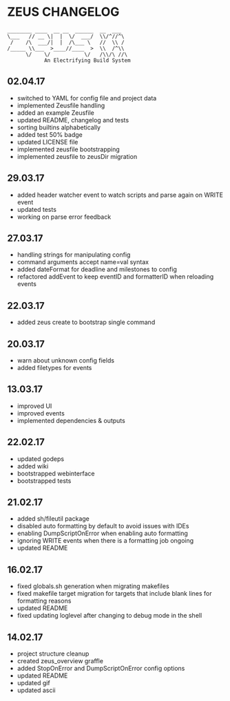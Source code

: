# ZEUS CHANGELOG

    ________ ____  __ __  ______  __  ___
    \___   // __ \|  |  \/  ___/  \\/^//^\
     /    /\  ___/|  |  /\___ \   //  \\ /
    /_____ \\___  >____//____  >  \\  /^\\
          \/    \/           \/   /\\/\ //\
                An Electrifying Build System

## 02.04.17

- switched to YAML for config file and project data
- implemented Zeusfile handling
- added an example Zeusfile
- updated README, changelog and tests
- sorting builtins alphabetically
- added test 50% badge
- updated LICENSE file
- implemented zeusfile bootstrapping
- implemented zeusfile to zeusDir migration

## 29.03.17

- added header watcher event to watch scripts and parse again on WRITE event
- updated tests
- working on parse error feedback

## 27.03.17

- handling strings for manipulating config
- command arguments accept name=val syntax
- added dateFormat for deadline and milestones to config
- refactored addEvent to keep eventID and formatterID when reloading events

## 22.03.17

- added zeus create to bootstrap single command

## 20.03.17

- warn about unknown config fields
- added filetypes for events

## 13.03.17

- improved UI
- improved events
- implemented dependencies & outputs

## 22.02.17

- updated godeps
- added wiki
- bootstrapped webinterface
- bootstrapped tests

## 21.02.17

- added sh/fileutil package
- disabled auto formatting by default to avoid issues with IDEs
- enabling DumpScriptOnError when enabling auto formatting
- ignoring WRITE events when there is a formatting job ongoing
- updated README

## 16.02.17

- fixed globals.sh generation when migrating makefiles
- fixed makefile target migration for targets that include blank lines for formatting reasons
- updated README
- fixed updating loglevel after changing to debug mode in the shell

## 14.02.17

- project structure cleanup
- created zeus_overview graffle
- added StopOnError and DumpScriptOnError config options
- updated README
- updated gif
- updated ascii